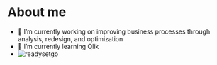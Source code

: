 # About me

<!--
**ljtyson/ljtyson** is a ✨ _special_ ✨ repository because its `README.md` (this file) appears on your GitHub profile.

Here are some ideas to get you started:

- 🔭 I’m currently working on ...
- 🌱 I’m currently learning ...
- 👯 I’m looking to collaborate on ...
- 🤔 I’m looking for help with ...
- 💬 Ask me about ...
- 📫 How to reach me: ...
- 😄 Pronouns: ...
- ⚡ Fun fact: ...
-->

- 🔭 I’m currently working on improving business processes through analysis, redesign, and optimization
- 🌱 I’m currently learning Qlik
- ![readysetgo](https://github.com/user-attachments/assets/e62961b8-ae49-4cb3-8946-5a8af23b8760)

